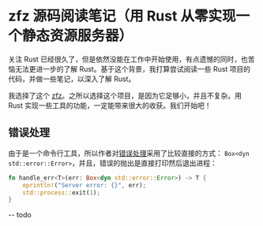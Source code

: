 # zfz 源码阅读笔记（用 Rust 从零实现一个静态资源服务器）
关注 Rust 已经很久了，但是依然没能在工作中开始使用，有点遗憾的同时，也苦恼无法更进一步的了解 Rust。基于这个背景，我打算尝试阅读一些 Rust 项目的代码，并做一些笔记，以深入了解 Rust。

我选择了这个 [zfz](https://github.com/weihanglo/sfz/blob/master/src/main.rs)。之所以选择这个项目，是因为它足够小，并且不复杂。用 Rust 实现一些工具的功能，一定能带来很大的收获。我们开始吧！

## 错误处理
由于是一个命令行工具，所以作者对[错误处理](https://www.cnblogs.com/ishenghuo/p/15864482.html)采用了比较直接的方式： `Box<dyn std::error::Error>`，并且，错误的抛出是直接打印然后退出进程：

```rust
fn handle_err<T>(err: Box<dyn std::error::Error>) -> T {
    eprintln!("Server error: {}", err);
    std::process::exit(1);
}
```

-- todo
